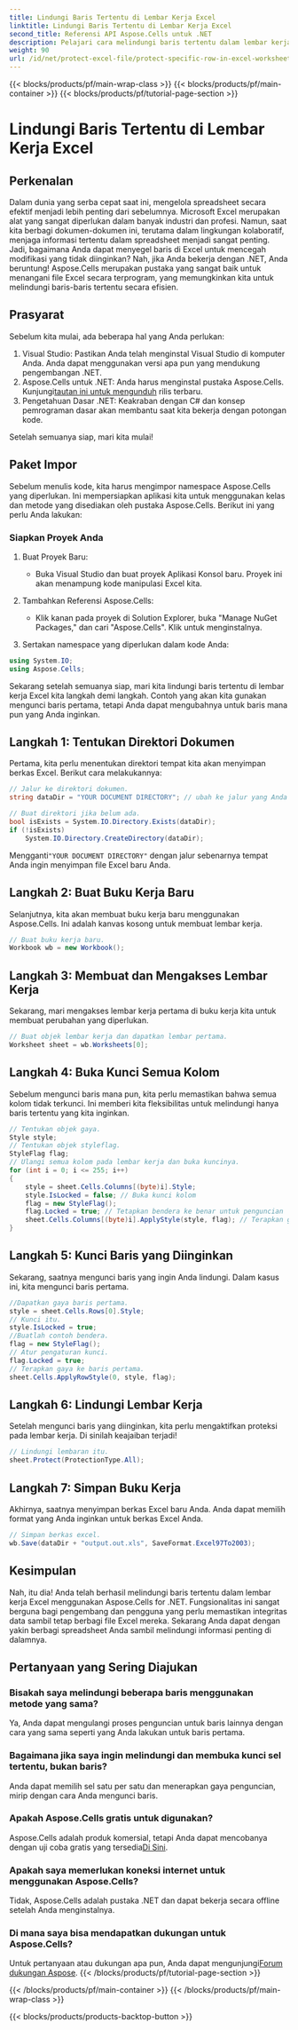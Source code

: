 ```yaml
---
title: Lindungi Baris Tertentu di Lembar Kerja Excel
linktitle: Lindungi Baris Tertentu di Lembar Kerja Excel
second_title: Referensi API Aspose.Cells untuk .NET
description: Pelajari cara melindungi baris tertentu dalam lembar kerja Excel menggunakan Aspose.Cells untuk .NET. Panduan langkah demi langkah yang dirancang khusus untuk pengembang.
weight: 90
url: /id/net/protect-excel-file/protect-specific-row-in-excel-worksheet/
---
```


{{< blocks/products/pf/main-wrap-class >}}
{{< blocks/products/pf/main-container >}}
{{< blocks/products/pf/tutorial-page-section >}}

# Lindungi Baris Tertentu di Lembar Kerja Excel

## Perkenalan

Dalam dunia yang serba cepat saat ini, mengelola spreadsheet secara efektif menjadi lebih penting dari sebelumnya. Microsoft Excel merupakan alat yang sangat diperlukan dalam banyak industri dan profesi. Namun, saat kita berbagi dokumen-dokumen ini, terutama dalam lingkungan kolaboratif, menjaga informasi tertentu dalam spreadsheet menjadi sangat penting. Jadi, bagaimana Anda dapat menyegel baris di Excel untuk mencegah modifikasi yang tidak diinginkan? Nah, jika Anda bekerja dengan .NET, Anda beruntung! Aspose.Cells merupakan pustaka yang sangat baik untuk menangani file Excel secara terprogram, yang memungkinkan kita untuk melindungi baris-baris tertentu secara efisien.

## Prasyarat

Sebelum kita mulai, ada beberapa hal yang Anda perlukan:

1. Visual Studio: Pastikan Anda telah menginstal Visual Studio di komputer Anda. Anda dapat menggunakan versi apa pun yang mendukung pengembangan .NET.
2.  Aspose.Cells untuk .NET: Anda harus menginstal pustaka Aspose.Cells. Kunjungi[tautan ini untuk mengunduh](https://releases.aspose.com/cells/net/) rilis terbaru.
3. Pengetahuan Dasar .NET: Keakraban dengan C# dan konsep pemrograman dasar akan membantu saat kita bekerja dengan potongan kode.

Setelah semuanya siap, mari kita mulai!

## Paket Impor

Sebelum menulis kode, kita harus mengimpor namespace Aspose.Cells yang diperlukan. Ini mempersiapkan aplikasi kita untuk menggunakan kelas dan metode yang disediakan oleh pustaka Aspose.Cells. Berikut ini yang perlu Anda lakukan:

### Siapkan Proyek Anda

1. Buat Proyek Baru:
   - Buka Visual Studio dan buat proyek Aplikasi Konsol baru. Proyek ini akan menampung kode manipulasi Excel kita.

2. Tambahkan Referensi Aspose.Cells:
   - Klik kanan pada proyek di Solution Explorer, buka "Manage NuGet Packages," dan cari "Aspose.Cells". Klik untuk menginstalnya.

3. Sertakan namespace yang diperlukan dalam kode Anda:
```csharp
using System.IO;
using Aspose.Cells;
```

Sekarang setelah semuanya siap, mari kita lindungi baris tertentu di lembar kerja Excel kita langkah demi langkah. Contoh yang akan kita gunakan mengunci baris pertama, tetapi Anda dapat mengubahnya untuk baris mana pun yang Anda inginkan.

## Langkah 1: Tentukan Direktori Dokumen

Pertama, kita perlu menentukan direktori tempat kita akan menyimpan berkas Excel. Berikut cara melakukannya:

```csharp
// Jalur ke direktori dokumen.
string dataDir = "YOUR DOCUMENT DIRECTORY"; // ubah ke jalur yang Anda inginkan.

// Buat direktori jika belum ada.
bool isExists = System.IO.Directory.Exists(dataDir);
if (!isExists)
    System.IO.Directory.CreateDirectory(dataDir);
```

 Mengganti`"YOUR DOCUMENT DIRECTORY"` dengan jalur sebenarnya tempat Anda ingin menyimpan file Excel baru Anda.

## Langkah 2: Buat Buku Kerja Baru

Selanjutnya, kita akan membuat buku kerja baru menggunakan Aspose.Cells. Ini adalah kanvas kosong untuk membuat lembar kerja.

```csharp
// Buat buku kerja baru.
Workbook wb = new Workbook();
```

## Langkah 3: Membuat dan Mengakses Lembar Kerja

Sekarang, mari mengakses lembar kerja pertama di buku kerja kita untuk membuat perubahan yang diperlukan.

```csharp
// Buat objek lembar kerja dan dapatkan lembar pertama.
Worksheet sheet = wb.Worksheets[0];
```

## Langkah 4: Buka Kunci Semua Kolom

Sebelum mengunci baris mana pun, kita perlu memastikan bahwa semua kolom tidak terkunci. Ini memberi kita fleksibilitas untuk melindungi hanya baris tertentu yang kita inginkan.

```csharp
// Tentukan objek gaya.
Style style;
// Tentukan objek styleflag.
StyleFlag flag;
// Ulangi semua kolom pada lembar kerja dan buka kuncinya.
for (int i = 0; i <= 255; i++)
{
    style = sheet.Cells.Columns[(byte)i].Style;
    style.IsLocked = false; // Buka kunci kolom
    flag = new StyleFlag();
    flag.Locked = true; // Tetapkan bendera ke benar untuk penguncian
    sheet.Cells.Columns[(byte)i].ApplyStyle(style, flag); // Terapkan gaya
}
```

## Langkah 5: Kunci Baris yang Diinginkan

Sekarang, saatnya mengunci baris yang ingin Anda lindungi. Dalam kasus ini, kita mengunci baris pertama.

```csharp
//Dapatkan gaya baris pertama.
style = sheet.Cells.Rows[0].Style;
// Kunci itu.
style.IsLocked = true;
//Buatlah contoh bendera.
flag = new StyleFlag();
// Atur pengaturan kunci.
flag.Locked = true;
// Terapkan gaya ke baris pertama.
sheet.Cells.ApplyRowStyle(0, style, flag);
```

## Langkah 6: Lindungi Lembar Kerja

Setelah mengunci baris yang diinginkan, kita perlu mengaktifkan proteksi pada lembar kerja. Di sinilah keajaiban terjadi!

```csharp
// Lindungi lembaran itu.
sheet.Protect(ProtectionType.All);
```

## Langkah 7: Simpan Buku Kerja

Akhirnya, saatnya menyimpan berkas Excel baru Anda. Anda dapat memilih format yang Anda inginkan untuk berkas Excel Anda.

```csharp
// Simpan berkas excel.
wb.Save(dataDir + "output.out.xls", SaveFormat.Excel97To2003);
```

## Kesimpulan

Nah, itu dia! Anda telah berhasil melindungi baris tertentu dalam lembar kerja Excel menggunakan Aspose.Cells for .NET. Fungsionalitas ini sangat berguna bagi pengembang dan pengguna yang perlu memastikan integritas data sambil tetap berbagi file Excel mereka. Sekarang Anda dapat dengan yakin berbagi spreadsheet Anda sambil melindungi informasi penting di dalamnya.

## Pertanyaan yang Sering Diajukan

### Bisakah saya melindungi beberapa baris menggunakan metode yang sama?  
Ya, Anda dapat mengulangi proses penguncian untuk baris lainnya dengan cara yang sama seperti yang Anda lakukan untuk baris pertama.

### Bagaimana jika saya ingin melindungi dan membuka kunci sel tertentu, bukan baris?  
Anda dapat memilih sel satu per satu dan menerapkan gaya penguncian, mirip dengan cara Anda mengunci baris.

### Apakah Aspose.Cells gratis untuk digunakan?  
 Aspose.Cells adalah produk komersial, tetapi Anda dapat mencobanya dengan uji coba gratis yang tersedia[Di Sini](https://releases.aspose.com/).

### Apakah saya memerlukan koneksi internet untuk menggunakan Aspose.Cells?  
Tidak, Aspose.Cells adalah pustaka .NET dan dapat bekerja secara offline setelah Anda menginstalnya.

### Di mana saya bisa mendapatkan dukungan untuk Aspose.Cells?  
 Untuk pertanyaan atau dukungan apa pun, Anda dapat mengunjungi[Forum dukungan Aspose](https://forum.aspose.com/c/cells/9).
{{< /blocks/products/pf/tutorial-page-section >}}

{{< /blocks/products/pf/main-container >}}
{{< /blocks/products/pf/main-wrap-class >}}

{{< blocks/products/products-backtop-button >}}

